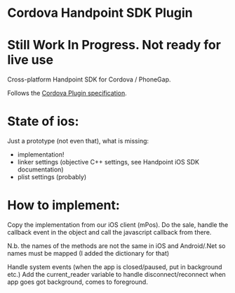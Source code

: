 # Cordova Handpoint SDK Plugin
# Still Work In Progress. Not ready for live use

Cross-platform Handpoint SDK for Cordova / PhoneGap.

Follows the [Cordova Plugin specification](https://cordova.apache.org/docs/en/latest/guide/hybrid/plugins/index.html).

# State of ios:
Just a prototype (not even that), what is missing:
* implementation!
* linker settings (objective C++ settings, see Handpoint iOS SDK documentation)
* plist settings (probably)

# How to implement:
Copy the implementation from our iOS client (mPos). Do the sale, handle the callback event in the object and call the javascript callback from there.

N.b. the names of the methods are not the same in iOS and Android/.Net so names must be mapped (I added the dictionary for that)

Handle system events (when the app is closed/paused, put in background etc.)
Add the current_reader variable to handle disconnect/reconnect when app goes got background, comes to foreground.

